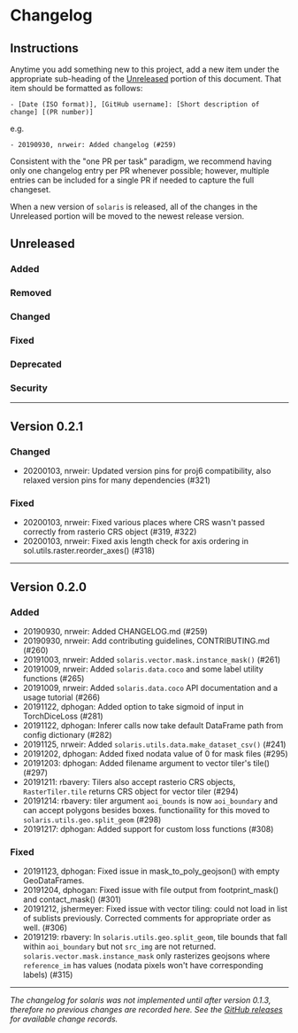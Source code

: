 # Changelog

## Instructions

Anytime you add something new to this project, add a new item under the appropriate sub-heading of the [Unreleased](#unreleased) portion of this document. That item should be formatted as follows:
```
- [Date (ISO format)], [GitHub username]: [Short description of change] [(PR number)]
```
e.g.
```
- 20190930, nrweir: Added changelog (#259)
```
Consistent with the "one PR per task" paradigm, we recommend having only one changelog entry per PR whenever possible; however, multiple entries can be included for a single PR if needed to capture the full changeset.

When a new version of `solaris` is released, all of the changes in the Unreleased portion will be moved to the newest release version.

## Unreleased

### Added
### Removed
### Changed
### Fixed
### Deprecated
### Security

---

## Version 0.2.1

### Changed
- 20200103, nrweir: Updated version pins for proj6 compatibility, also relaxed version pins for many dependencies (#321)
### Fixed
- 20200103, nrweir: Fixed various places where CRS wasn't passed correctly from rasterio CRS object (#319, #322)
- 20200103, nrweir: Fixed axis length check for axis ordering in sol.utils.raster.reorder_axes() (#318)

---

## Version 0.2.0

### Added
- 20190930, nrweir: Added CHANGELOG.md (#259)
- 20190930, nrweir: Add contributing guidelines, CONTRIBUTING.md (#260)
- 20191003, nrweir: Added `solaris.vector.mask.instance_mask()` (#261)
- 20191009, nrweir: Added `solaris.data.coco` and some label utility functions (#265)
- 20191009, nrweir: Added `solaris.data.coco` API documentation and a usage tutorial (#266)
- 20191122, dphogan: Added option to take sigmoid of input in TorchDiceLoss (#281)
- 20191122, dphogan: Inferer calls now take default DataFrame path from config dictionary (#282)
- 20191125, nrweir: Added `solaris.utils.data.make_dataset_csv()` (#241)
- 20191202, dphogan: Added fixed nodata value of 0 for mask files (#295)
- 20191203: dphogan: Added filename argument to vector tiler's tile() (#297)
- 20191211: rbavery: Tilers also accept rasterio CRS objects, `RasterTiler.tile` returns CRS object for vector tiler (#294)
- 20191214: rbavery: tiler argument `aoi_bounds` is now `aoi_boundary` and can accept polygons besides boxes. functionaility for this moved to `solaris.utils.geo.split_geom` (#298)
- 20191217: dphogan: Added support for custom loss functions (#308)

### Fixed
- 20191123, dphogan: Fixed issue in mask_to_poly_geojson() with empty GeoDataFrames.
- 20191204, dphogan: Fixed issue with file output from footprint_mask() and contact_mask() (#301)
- 20191212, jshermeyer: Fixed issue with vector tiling: could not load in list of sublists previously. Corrected comments for appropriate order as well. (#306)
- 20191219: rbavery: In `solaris.utils.geo.split_geom`, tile bounds that fall within `aoi_boundary` but not `src_img` are not returned. `solaris.vector.mask.instance_mask` only rasterizes geojsons where `reference_im` has values (nodata pixels won't have corresponding labels) (#315)


---
_The changelog for solaris was not implemented until after version 0.1.3, therefore no previous changes are recorded here. See the [GitHub releases](https://github.com/CosmiQ/solaris/releases) for available change records._

